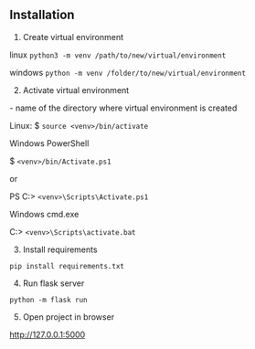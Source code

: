 ## Installation

1. Create virtual environment

linux
`python3 -m venv /path/to/new/virtual/environment`

windows
`python -m venv /folder/to/new/virtual/environment`

2. Activate virtual environment 

<venv> - name of the directory where virtual environment is created

Linux:
$ `source <venv>/bin/activate`

Windows PowerShell	

$ `<venv>/bin/Activate.ps1`

or

PS C:\> `<venv>\Scripts\Activate.ps1`

Windows cmd.exe	

C:\> `<venv>\Scripts\activate.bat`

3. Install requirements 

`pip install requirements.txt`

4. Run flask server

`python -m flask run`

5. Open project in browser

http://127.0.0.1:5000
